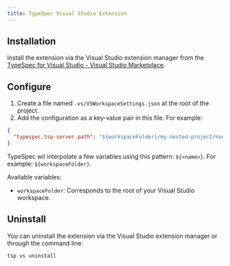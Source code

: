 ```yaml
---
title: TypeSpec Visual Studio Extension
---
```


## Installation

Install the extension via the Visual Studio extension manager from the [TypeSpec for Visual Studio - Visual Studio Marketplace](https://marketplace.visualstudio.com/items?itemName=typespec.typespec-vs).

## Configure

1. Create a file named `.vs/VSWorkspaceSettings.json` at the root of the project.
2. Add the configuration as a key-value pair in this file. For example:

```json
{
  "typespec.tsp-server.path": "${workspaceFolder}/my-nested-project/node_modules/@typespec/compiler"
}
```

TypeSpec wil interpolate a few variables using this pattern: `${<name>}`. For example: `${workspaceFolder}`.

Available variables:

- `workspaceFolder`: Corresponds to the root of your Visual Studio workspace.

## Uninstall

You can uninstall the extension via the Visual Studio extension manager or through the command line:

```bash
tsp vs uninstall
```
